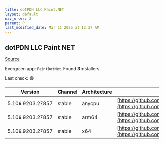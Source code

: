 ```yaml
---
title: dotPDN LLC Paint.NET
layout: default
nav_order: 2
parent: P
last_modified_date: Mar 15 2025 at 12:37 AM
---
```


## dotPDN LLC Paint.NET

[Source](https://getpaint.net)

Evergreen app: `PaintDotNet`. Found **3** installers.

Last check: 🟢

| Version          | Channel | Architecture | URI                                                                                                                                                                                                              |
| ---------------- | ------- | ------------ | ---------------------------------------------------------------------------------------------------------------------------------------------------------------------------------------------------------------- |
| 5.106.9203.27857 | stable  | anycpu       | [https://github.com/paintdotnet/release/releases/download/v5.1.6/paint.net.5.1.6.install.anycpu.web.zip](https://github.com/paintdotnet/release/releases/download/v5.1.6/paint.net.5.1.6.install.anycpu.web.zip) |
| 5.106.9203.27857 | stable  | arm64        | [https://github.com/paintdotnet/release/releases/download/v5.1.6/paint.net.5.1.6.install.arm64.zip](https://github.com/paintdotnet/release/releases/download/v5.1.6/paint.net.5.1.6.install.arm64.zip)           |
| 5.106.9203.27857 | stable  | x64          | [https://github.com/paintdotnet/release/releases/download/v5.1.6/paint.net.5.1.6.install.x64.zip](https://github.com/paintdotnet/release/releases/download/v5.1.6/paint.net.5.1.6.install.x64.zip)               |
